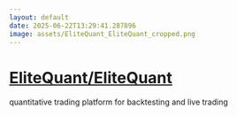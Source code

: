 ```yaml
---
layout: default
date: 2025-06-22T13:29:41.287896
image: assets/EliteQuant_EliteQuant_cropped.png
---
```


# [EliteQuant/EliteQuant](https://github.com/EliteQuant/EliteQuant)

quantitative trading platform for backtesting and live trading
